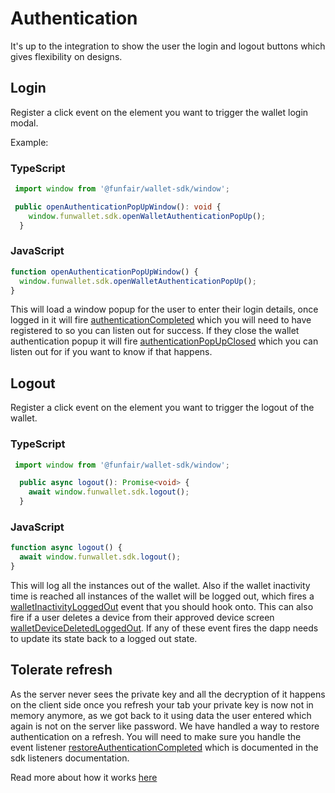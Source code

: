 # Authentication

It's up to the integration to show the user the login and logout buttons which gives flexibility on designs.

## Login

Register a click event on the element you want to trigger the wallet login modal.

Example:

### TypeScript

```ts
 import window from '@funfair/wallet-sdk/window';

 public openAuthenticationPopUpWindow(): void {
    window.funwallet.sdk.openWalletAuthenticationPopUp();
  }
```

### JavaScript

```ts
function openAuthenticationPopUpWindow() {
  window.funwallet.sdk.openWalletAuthenticationPopUp();
}
```

This will load a window popup for the user to enter their login details, once logged in it will fire [authenticationCompleted](/guide/web-sdk/sdk-event-listeners.html#authenticationcompleted) which you will need to have registered to so you can listen out for success. If they close the wallet authentication popup it will fire [authenticationPopUpClosed](/guide/web-sdk/sdk-event-listeners.html#authenticationpopupclosed) which you can listen out for if you want to know if that happens.

## Logout

Register a click event on the element you want to trigger the logout of the wallet.

### TypeScript

```ts
 import window from '@funfair/wallet-sdk/window';

  public async logout(): Promise<void> {
    await window.funwallet.sdk.logout();
  }
```

### JavaScript

```ts
function async logout() {
  await window.funwallet.sdk.logout();
}
```

This will log all the instances out of the wallet. Also if the wallet inactivity time is reached all instances of the wallet will be logged out, which fires a [walletInactivityLoggedOut](/guide/web-sdk/sdk-event-listeners.html#walletinactivityloggedout) event that you should hook onto. This can also fire if a user deletes a device from their approved device screen [walletDeviceDeletedLoggedOut](/guide/web-sdk/sdk-event-listeners.html#walletdevicedeletedloggedout). If any of these event fires the dapp needs to update its state back to a logged out state.

## Tolerate refresh

As the server never sees the private key and all the decryption of it happens on the client side once you refresh your tab your private key is now not in memory anymore, as we got back to it using data the user entered which again is not on the server like password. We have handled a way to restore authentication on a refresh. You will need to make sure you handle the event listener [restoreAuthenticationCompleted](/guide/web-sdk/sdk-event-listeners.html#restoreauthenticationcompleted) which is documented in the sdk listeners documentation.

Read more about how it works [here](http://localhost:8080/fun-wallet-docs/guide/how-does-it-work/re-authentication.html#double-encrypted-localstorage-setup)
